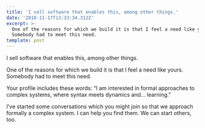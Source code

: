 ```yaml
---
title: 'I sell software that enables this, among other things.'
date: '2018-11-17T13:33:34.312Z'
excerpt: >-
  One of the reasons for which we build it is that I feel a need like yours.
  Somebody had to meet this need.
template: post
---
```

I sell software that enables this, among other things.

One of the reasons for which we build it is that I feel a need like yours. Somebody had to meet this need.

Your profile includes these words: “I am interested in formal approaches to complex systems, where syntax meets dynamics and… learning.”

I’ve started some conversations which you might join so that we approach formally a complex system. I can help you find them. We can start others, too.
